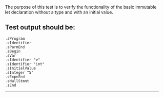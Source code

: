 The purpose of this test is to verify the functionality of the basic immutable let declaration without a type and with an initial value.

Test output should be:
--------------------------
```
.sProgram
.sIdentifier
.sParmEnd
.sBegin
.sVar
.sIdentifier "v"
.sIdentifier "int"
.sInitialValue
.sInteger "5"
.sExpnEnd
.sNullStmnt
.sEnd

```
-------------------------

